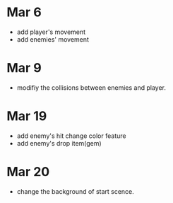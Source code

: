 # Mar 6
- add player's movement
- add enemies' movement
# Mar 9
- modifiy the collisions between enemies and player. 
# Mar 19
- add enemy's hit change color feature
- add enemy's drop item(gem)
# Mar 20
- change the background of start scence.